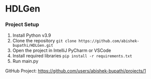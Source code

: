 # HDLGen

### Project Setup
1. Install Python v3.9
2. Clone the repository
``
git clone https://github.com/abishek-bupathi/HDLGen.git
``
3. Open the project in IntelliJ PyCharm or VSCode
4. Install required libraries
``
pip install -r requirements.txt
``
5. Run main.py

GitHub Project: https://github.com/users/abishek-bupathi/projects/1
